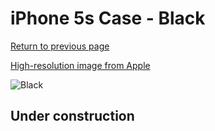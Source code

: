 # iPhone 5s Case - Black

[Return to previous page](/iphone_5s)

[High-resolution image from Apple](https://store.storeimages.cdn-apple.com/8756/as-images.apple.com/is/MF045?wid=4500&hei=4500&fmt=png)

<div style="width: 512px"><img src="/almost_uncompressed/MF045.webp" alt="Black"></div>

## Under construction
